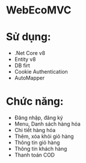 # WebEcoMVC
# Sử dụng:
- .Net Core v8
- Entity v8
- DB firt
- Cookie Authentication
- AutoMapper
# Chức năng:
- Đăng nhập, đăng ký 
- Menu, Danh sách hàng hóa
- Chi tiết hàng hóa
- Thêm, xóa khỏi giỏ hàng
- Thông tin giỏ hàng
- Thông tin khách hàng
- Thanh toán COD
